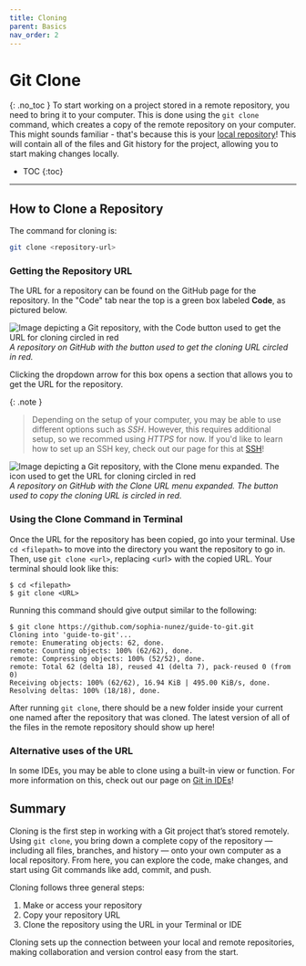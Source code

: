 ```yaml
---
title: Cloning
parent: Basics
nav_order: 2
---
```

# Git Clone
{: .no_toc }
To start working on a project stored in a remote repository, you need to bring it to your computer. This is done using the `git clone` command, which creates a copy of the remote repository on your computer. This might sounds familiar - that's because this is your [local repository](https://sophia-nunez.github.io/guide-to-git/docs/basics/#terminology)! This will contain all of the files and Git history for the project, allowing you to start making changes locally.

- TOC
{:toc}

---

## How to Clone a Repository
The command for cloning is:

```bash
git clone <repository-url>
```

### Getting the Repository URL
The URL for a repository can be found on the GitHub page for the repository. In the "Code" tab near the top is a green box labeled **Code**, as pictured below.

![Image depicting a Git repository, with the Code button used to get the URL for cloning circled in red](/guide-to-git/docs/images/Clone-code-button-1.png)
*A repository on GitHub with the button used to get the cloning URL circled in red.*

Clicking the dropdown arrow for this box opens a section that allows you to get the URL for the repository. 

{: .note }
> Depending on the setup of your computer, you may be able to use different options such as *SSH*. However, this requires additional setup, so we recommed using *HTTPS* for now. If you'd like to learn how to set up an SSH key, check out our page for this at [SSH](https://sophia-nunez.github.io/guide-to-git/docs/advanced)!
  
![Image depicting a Git repository, with the Clone menu expanded. The icon used to get the URL for cloning circled in red](/guide-to-git/docs/images/Clone-url-copy.png)
*A repository on GitHub with the Clone URL menu expanded. The button used to copy the cloning URL is circled in red.*

### Using the Clone Command in Terminal
Once the URL for the repository has been copied, go into your terminal. Use `cd <filepath>` to move into the directory you want the repository to go in. Then, use `git clone <url>`, replacing &lt;url&gt; with the copied URL. Your terminal should look like this:

```terminal
$ cd <filepath>
$ git clone <URL>
```

Running this command should give output similar to the following:

```terminal
$ git clone https://github.com/sophia-nunez/guide-to-git.git
Cloning into 'guide-to-git'...
remote: Enumerating objects: 62, done.
remote: Counting objects: 100% (62/62), done.
remote: Compressing objects: 100% (52/52), done.
remote: Total 62 (delta 18), reused 41 (delta 7), pack-reused 0 (from 0)
Receiving objects: 100% (62/62), 16.94 KiB | 495.00 KiB/s, done.
Resolving deltas: 100% (18/18), done.
```

After running `git clone`, there should be a new folder inside your current one named after the repository that was cloned. The latest version of all of the files in the remote repository should show up here!

### Alternative uses of the URL
In some IDEs, you may be able to clone using a built-in view or function. For more information on this, check out our page on [Git in IDEs](https://sophia-nunez.github.io/guide-to-git/docs/basics/)!

## Summary
Cloning is the first step in working with a Git project that’s stored remotely. Using `git clone`, you bring down a complete copy of the repository — including all files, branches, and history — onto your own computer as a local repository. From here, you can explore the code, make changes, and start using Git commands like add, commit, and push. 

Cloning follows three general steps:
1. Make or access your repository
2. Copy your repository URL
3. Clone the repository using the URL in your Terminal or IDE

Cloning sets up the connection between your local and remote repositories, making collaboration and version control easy from the start.